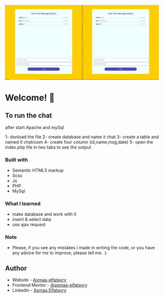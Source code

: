 ![Design preview for simple chat by PHP & mySql](./Capture.PNG)

# Welcome! 👋

## To run the chat

after start Apache and mySql

1- donload the file
2- create database and name it chat
3- create a table and named it chatroom
4- create four column (id,name,msg,date)
5- open the index.php file in two tabs to see the output

### Built with

- Semantic HTML5 markup
- Scss
- Js
- PHP
- MySql

### What I learned

- make database and work with it
- insert & select data
- use ajax request

### Note

- Please, if you see any mistakes i made in writing the code, or you have any advice for me to improve, please tell me. :)

## Author

- Website - [Asmaa-elfatayry](https://github.com/asmaa-elfatayry)
- Frontend Mentor - [@asmaa-elfatayry](https://www.frontendmentor.io/profile/asmaa-elfatayry)
- Linkedin - [Asmaa Elfatayry](https://www.linkedin.com/in/asmaa-elfatayry/)
